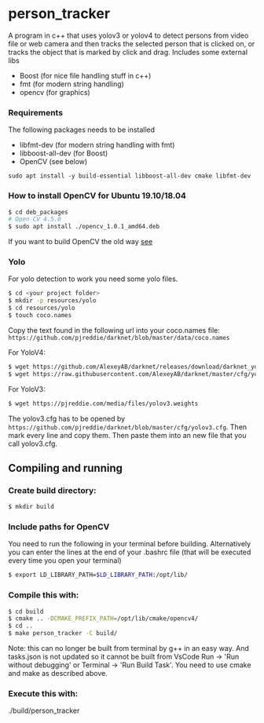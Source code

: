 # person_tracker
A program in c++ that uses yolov3 or yolov4 to detect persons from video file or web camera and then tracks the selected person that is clicked on, or tracks the object that is marked by click and drag.
Includes some external libs
- Boost (for nice file handling stuff in c++)
- fmt (for modern string handling)
- opencv (for graphics)

### Requirements
The following packages needs to be installed
- libfmt-dev (for modern string handling with fmt)
- libboost-all-dev (for Boost)
- OpenCV (see below)

```sudo apt install -y build-essential libboost-all-dev cmake libfmt-dev```

### How to install OpenCV for Ubuntu 19.10/18.04
``` bash
$ cd deb_packages
# Open CV 4.5.0
$ sudo apt install ./opencv_1.0.1_amd64.deb
```

If you want to build OpenCV the old way [see](/docs/opencv.md)

### Yolo
For yolo detection to work you need some yolo files.
``` bash
$ cd <your project folder>
$ mkdir -p resources/yolo
$ cd resources/yolo
$ touch coco.names
```
Copy the text found in the following url into your coco.names file: ```https://github.com/pjreddie/darknet/blob/master/data/coco.names```

For YoloV4:
``` bash
$ wget https://github.com/AlexeyAB/darknet/releases/download/darknet_yolo_v3_optimal/yolov4.weights
$ wget https://raw.githubusercontent.com/AlexeyAB/darknet/master/cfg/yolov4.cfg
```
For YoloV3:
``` bash
$ wget https://pjreddie.com/media/files/yolov3.weights
```
The yolov3.cfg has to be opened by ```https://github.com/pjreddie/darknet/blob/master/cfg/yolov3.cfg```. Then mark every line and copy them. Then paste them into an new file that you call yolov3.cfg.

## Compiling and running
### Create build directory:
``` bash
$ mkdir build
```

### Include paths for OpenCV
You need to run the following in your terminal before building. Alternatively you can enter
the lines at the end of your .bashrc file (that will be executed every time you open your terminal)  
``` bash
$ export LD_LIBRARY_PATH=$LD_LIBRARY_PATH:/opt/lib/
```

### Compile this with:
``` bash
$ cd build
$ cmake .. -DCMAKE_PREFIX_PATH=/opt/lib/cmake/opencv4/
$ cd ..
$ make person_tracker -C build/
```
Note: this can no longer be built from terminal by g++ in an easy way. And tasks.json is not updated so it cannot be built from VsCode Run -> 'Run without debugging' or Terminal -> 'Run Build Task'. You need to use cmake and make as described above.

### Execute this with:
./build/person_tracker

